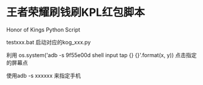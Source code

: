 # 王者荣耀刷钱刷KPL红包脚本
 Honor of Kings Python Script

testxxx.bat 启动对应的kog_xxx.py

利用 os.system('adb -s 9f55e00d shell input tap {} {}'.format(x, y)) 点击指定的屏幕点

使用adb -s xxxxxx 来指定手机
